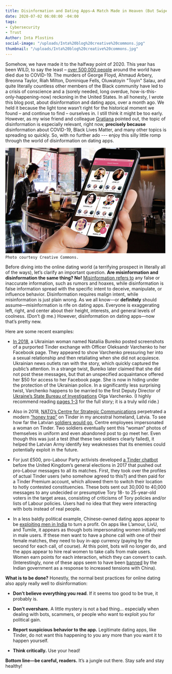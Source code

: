 ```yaml
---
title: Disinformation and Dating Apps—A Match Made in Heaven (But Swipe Left Though)
date: 2020-07-02 06:08:00 -04:00
tags:
- Cybersecurity
- Trust
Author: Inta Plostins
social-image: "/uploads/Inta%20blog%20creative%20commons.jpg"
thumbnail: "/uploads/Inta%20blog%20creative%20commons.jpg"
---
```


Somehow, we have made it to the halfway point of 2020. This year has been WILD, to say the least – [over 500,000 people](https://coronavirus.jhu.edu/map.html) around the world have died due to COVID-19. The murders of George Floyd, Ahmaud Arbery, Breonna Taylor, Riah Milton, Dominique Fells, Oluwatoyin "Toyin" Salau, and quite literally countless other members of the Black community have led to a crisis of conscience and a (sorely needed, long overdue, how-is-this-only-happening-now) reckoning in the United States. In all honesty, I wrote this blog post, about disinformation and dating apps, over a month ago. We held it because the light tone wasn’t right for the historical moment we found – and continue to find – ourselves in. I still think it might be too early. However, as my wise friend and colleague [Gratiana](https://dai-global-digital.com/authors/gratiana-fu/) pointed out, the topic of disinformation is especially relevant, right now, **precisely because** disinformation about  COVID-19, Black Lives Matter, and many other topics is spreading so quickly. So, with no further ado --- enjoy this silly little romp through the world of disinformation on dating apps. 

<!--more-->

![/uploads/Inta%20blog%20creative%20commons.jpg](/uploads/Inta%20blog%20creative%20commons.jpg)`Photo courtesy Creative Commons.`

Before diving into the online dating world (a terrifying prospect in literally all of the ways), let’s clarify an important question. **Are misinformation and disinformation the same thing? No!** [Misinformation refers to](https://d1e2bohyu2u2w9.cloudfront.net/education/sites/default/files/backgrounder_misinformation.pdf) any false or inaccurate information, such as rumors and hoaxes, while disinformation is false information spread with the specific intent to deceive, manipulate, or influence behavior. Disinformation requires malign intent, while misinformation is just plain wrong. As we all know—or **definitely** should assume—misinformation is rife on dating apps. Everyone is exaggerating left, right, and center about their height, interests, and general levels of coolness. (Don’t @ me.) However, disinformation on dating apps—now that’s pretty new.

Here are some recent examples:

* [In 2018](https://raineycenter.org/wp-content/uploads/2019/02/PostSovietDisinformation_FINAL.pdf), a Ukrainian woman named Nataliia Bureiko posted screenshots of a purported Tinder exchange with Officer Oleksandr Varchenko to her Facebook page. They appeared to show Varchenko pressuring her into a sexual relationship and then retaliating when she did not acquiesce. Ukrainian news outlets ran with the story, which quickly captured the public’s attention. In a strange twist, Bureiko later claimed that she did not post these messages, but that an unspecified acquaintance offered her $50 for access to her Facebook page. She is now in hiding under the protection of the Ukrainian police. In a significantly less surprising twist, Varchenko happens to be married to the first Deputy Director of [Ukraine’s State Bureau of Investigations](https://www.rferl.org/a/ukraine-parliament-votes-to-reboot-graft-fighting-agency-amid-150-000-bribe-scandal/30306463.html) Olga Varchenko. (I highly recommend reading [pages 1-3](https://raineycenter.org/wp-content/uploads/2019/02/PostSovietDisinformation_FINAL.pdf) for the full story; it is a truly wild ride.)

* Also in 2018, [NATO’s Centre for Strategic Communications](https://www.stratcomcoe.org/) perpetrated a modern [“honey trap”](https://foreignpolicy.com/2010/03/12/the-history-of-the-honey-trap/) on Tinder in my ancestral homeland, Latvia. To see how far the Latvian [soldiers would go](https://www.euractiv.com/section/eastern-europe/news/fighting-fake-news-online-how-soldiers-in-latvia-got-fooled-by-bots/), Centre employees impersonated a woman on Tinder. Two soldiers eventually sent this “woman” photos of themselves in uniform and even abandoned post to go meet her. Even though this was just a test (that these two soldiers clearly failed), it helped the Latvian Army identify key weaknesses that its enemies could potentially exploit in the future.

* For just £500, pro-Labour Party activists developed [a Tinder chatbot](https://www.wired.co.uk/article/tinder-political-bots-jeremy-corbyn-labour) before the United Kingdom’s general elections in 2017 that pushed out pro-Labour messages to all its matches. First, they took over the profiles of actual Tinder users (who somehow agreed to this?) and then paid for a Tinder Premium account, which allowed them to switch their location to hotly contested constituencies. These bots sent out 30,000 to 40,000 messages to any undecided or presumptive Tory 18- to 25-year-old voters in the target areas, consisting of criticisms of Tory policies and/or lists of Labour policies. Users had no idea that they were interacting with bots instead of real people.

* In a less baldly political example, Chinese-owned dating apps appear to be [exploiting men in India](https://qz.com/india/1811151/chinese-dating-apps-are-exploiting-loneliness-of-indias-men/) to turn a profit. On apps like L’amour, LivU, and Tumile, it appears as though bots impersonating women initially reel in male users. If these men want to have a phone call with one of their female matches, they need to buy in-app currency (paying by the second for each call, of course). At this point, bots will no longer do, and the apps appear to hire real women to take calls from male users. Women earn points for each interaction, which they can convert to cash. (Interestingly, none of these apps seem to have been [banned](https://www.indiatvnews.com/technology/news-tiktok-helo-uc-browser-shareit-among-59-chinese-apps-banned-by-govt-630280) by the Indian government as a response to increased tensions with China).

**What is to be done?** Honestly, the normal best practices for online dating also apply really well to disinformation:

* **Don’t believe everything you read**. If it seems too good to be true, it probably is.

* **Don’t overshare.** A little mystery is not a bad thing… especially when dealing with bots, scammers, or people who want to exploit you for political gain.

* **Report suspicious behavior to the app.** Legitimate dating apps, like Tinder, do not want this happening to you any more than you want it to happen yourself.

* **Think critically.** Use your head!

**Bottom line—be careful, readers.** It’s a jungle out there. Stay safe and stay healthy!